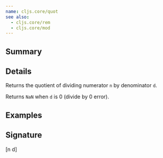 ```yaml
---
name: cljs.core/quot
see also:
  - cljs.core/rem
  - cljs.core/mod
---
```


## Summary

## Details

Returns the quotient of dividing numerator `n` by denominator `d`.

Returns `NaN` when `d` is 0 (divide by 0 error).

## Examples

## Signature
[n d]
